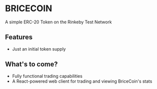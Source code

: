 # BRICECOIN

A simple ERC-20 Token on the Rinkeby Test Network

## Features

- Just an initial token supply

## What's to come?

- Fully functional trading capabilities
- A React-powered web client for trading and viewing BriceCoin's stats
